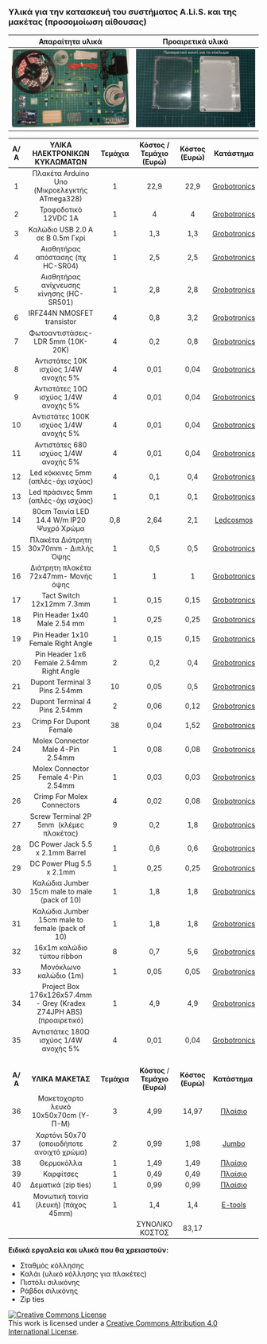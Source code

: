### Υλικά για την κατασκευή του συστήματος A.Li.S. και της μακέτας (προσομοίωση αίθουσας)
|**Απαραίτητα υλικά**|**Προαιρετικά υλικά**|
:-------------------------:|:-------------------------:
![](https://github.com/konsk/A.Li.S./blob/master/Schematics-Images/materials_A.jpg)  |  ![](https://github.com/konsk/A.Li.S./blob/master/Schematics-Images/materials_B.jpg)

Α/Α | ΥΛΙΚΑ ΗΛΕΚΤΡΟΝΙΚΩΝ ΚΥΚΛΩΜΑΤΩΝ | Τεμάχια | Κόστος / Τεμάχιο (Ευρώ) | Κόστος (Ευρώ) | Κατάστημα
:--: | :--: | :--: | :--: | :--: | :--:
1 | Πλακέτα Arduino Uno (Μικροελεγκτής ATmega328) | 1 | 22,9 | 22,9 | [Grobotronics](https://grobotronics.com/arduino-uno-rev3.html)
2 | Τροφοδοτικό 12VDC 1A | 1 | 4 | 4 | [Grobotronics](https://grobotronics.com/12v-1a-output-5.5x2.1-psu-1601.html)
3 | Καλώδιο USB 2.0 A σε B 0.5m Γκρί | 1 | 1,3 | 1,3 | [Grobotronics](https://grobotronics.com/usb-2.0-a-b-0.5m.html)
4 | Αισθητήρας απόστασης (πχ HC-SR04) | 1 | 2,5 | 2,5 | [Grobotronics](https://grobotronics.com/ultrasonic-sensor-sr04.html)
5 | Αισθητήρας ανίχνευσης κίνησης (HC-SR501) | 1 | 2,8 | 2,8 | [Grobotronics](https://grobotronics.com/pir-sensor-module.html)
6 | IRFZ44N NMOSFET transistor | 4 | 0,8 | 3,2 | [Grobotronics](https://grobotronics.com/mosfet-n-channel-55v-41a-irfz44npbf.html)
7 | Φωτοαντιστάσεις-LDR 5mm (10K-20K) | 4 | 0,2 | 0,8 | [Grobotronics](https://grobotronics.com/photo-resistor-ldr-5mm.html)
8 | Αντιστάτες 10K ισχύος 1/4W ανοχής 5% | 4 | 0,01 | 0,04 | [Grobotronics](https://grobotronics.com/carbon-1-4w-5-10kohm.html)
9 | Αντιστάτες 10Ω ισχύος 1/4W ανοχής 5% | 4 | 0,01 | 0,04 | [Grobotronics](https://grobotronics.com/carbon-1-4w-5-10ohm.html)
10 | Aντιστάτες 100K ισχύος 1/4W ανοχής 5% | 4 | 0,01 | 0,04 | [Grobotronics](https://grobotronics.com/carbon-1-4w-5-100kohm.html)
11 | Αντιστάτες 680 ισχύος 1/4W ανοχής 5% | 4 | 0,01 | 0,04 | [Grobotronics](https://grobotronics.com/carbon-1-4w-5-680ohm.html)
12 | Led κόκκινες 5mm (απλές-όχι ισχύος) | 4 | 0,1 | 0,4 | [Grobotronics](https://grobotronics.com/led-diffused-5mm-elrd.html)
13 | Led πράσινες 5mm (απλές-όχι ισχύος) | 1 | 0,1 | 0,1 | [Grobotronics](https://grobotronics.com/led-diffused-5mm.html)
14 | 80cm Ταινία LED 14.4 W/m IP20 Ψυχρό Χρώμα | 0,8 | 2,64 | 2,1 | [Ledcosmos](http://ledcosmos.gr/led-tainia-14.4w-ip20-psixro-xrwma-6000k-smd.html)
15 | Πλακέτα Διάτρητη 30x70mm - Διπλής Όψης | 1 | 0,5 | 0,5 | [Grobotronics](https://grobotronics.com/30x70mm.html)
16 | Διάτρητη πλακέτα 72x47mm- Μονής όψης | 1 | 1 | 1 | [Grobotronics](https://grobotronics.com/72x47mm.html)
17 | Tact Switch 12x12mm 7.3mm  | 1 | 0,15 | 0,15 | [Grobotronics](https://grobotronics.com/72x47mm.html)
18 | Pin Header 1x40 Male 2.54 mm  | 1 | 0,25 | 0,25 | [Grobotronics](https://grobotronics.com/pin-header-1x40-male-2.54-mm-black.html)
19 | Pin Header 1x10 Female Right Angle  | 1 | 0,15 | 0,15 | [Grobotronics](https://grobotronics.com/pin-header-1x10-female-right-angle.html)
20 | Pin Header 1x6 Female 2.54mm Right Angle  | 2 | 0,2 | 0,4 | [Grobotronics](https://grobotronics.com/pin-header-1x6-female-2.54mm-right-angle.html)
21 | Dupont Terminal 3 Pins 2.54mm | 10 | 0,05 | 0,5 | [Grobotronics](https://grobotronics.com/terminal-female-3-pins-2.54mm-dupont.html)
22 | Dupont Terminal 4 Pins 2.54mm | 2 | 0,06 | 0,12 | [Grobotronics](https://grobotronics.com/terminal-female-4-pins-2.54mm-dupont.html)
23 | Crimp For Dupont Female | 38 | 0,04 | 1,52 | [Grobotronics](https://grobotronics.com/crimp-for-dupont-female.html)
24 | Molex Connector Male 4-Pin   2.54mm | 1 | 0,08 | 0,08 |[Grobotronics](https://grobotronics.com/molex-connector-male-4-pin-2.54mm.html)
25 | Molex Connector Female 4-Pin   2.54mm | 1 | 0,03 | 0,03 | [Grobotronics](https://grobotronics.com/molex-connector-female-4-pin-2.54mm.html)
26 | Crimp For Molex Connectors | 4 | 0,02 | 0,08 | [Grobotronics](https://grobotronics.com/crimp-for-molex-connectors.html)
27 | Screw Terminal 2P 5mm  (κλέμες πλακέτας) | 9 | 0,2 | 1,8 |[Grobotronics]( https://grobotronics.com/screw-terminal-2p-5mm.html)
28 | DC Power Jack 5.5 x 2.1mm Barrel | 1 | 0,6 | 0,6 | [Grobotronics](https://grobotronics.com/dc-power-jack-5.5-x-2.1mm-barrel.html)
29 | DC Power Plug 5.5 x 2.1mm | 1 | 0,25 | 0,25 | [Grobotronics](https://grobotronics.com/dc-power-plug-5.5-x-2.1mm.html)
30 | Καλώδια Jumber 15cm male to male (pack of 10) | 1 | 1,8 | 1,8 | [Grobotronics](https://grobotronics.com/jumper-wires-15cm-male-to-male-pack-of-10.html)
31 | Καλώδια Jumber 15cm male to female (pack of  10) | 1 | 1,8 | 1,8 | [Grobotronics](https://grobotronics.com/jumper-wires-15cm-female-to-male-pack-of-10.html)
32 | 16x1m καλώδιο τύπου ribbon | 8 | 0,7 | 5,6 | [Grobotronics](https://grobotronics.com/ribbon-cable-28awg-0.081mm2-16-wirevv.html)
33 | Μονόκλωνο καλώδιο (1m) | 1 | 0,05 | 0,05 | [Grobotronics](https://grobotronics.com/single-core-wire-wrapping-wire-green-1000ft-305m.html)
34 | Project Box 176x126x57.4mm -   Grey (Kradex Z74JPH ABS)  (προαιρετικό) | 1 | 4,9 | 4,9 | [Grobotronics](https://grobotronics.com/176x126x57.4mm-grey-kradex-z74jph-abs.html)
35 | Αντιστάτες 180Ω ισχύος 1/4W ανοχής 5% | 4 | 0,01 | 0,04 | [Grobotronics](https://grobotronics.com/carbon-1-4w-5-180ohm.html)
  |   |   |   |   |  
**Α/Α** |**ΥΛΙΚΑ ΜΑΚΕΤΑΣ** | **Τεμάχια** | **Κόστος** / **Τεμάχιο (Ευρώ)** | **Κόστος (Ευρώ)** | **Κατάστημα** 
36 | Μακετοχαρτο λευκό 10x50x70cm (Y-Π-Μ) | 3 | 4,99 | 14,97 | [Πλαίσιο](https://www.plaisio.gr/zografiki-diy/maketa/xartonia/Neofoam-Paper-Board-50x70cm-10mm-10MM-50X70.htm)
37 | Χαρτόνι 50x70 (οποιοδήποτε ανοιχτό χρώμα) | 2 | 0,99 | 1,98 | [Jumbo](https://www.e-jumbo.gr/scholika/cheirotechnia/chartonia-cheirotechnias/chartonia-typou-canson/chartoni-typou-canson-portokali-50x70_68951)
38 | Θερμοκόλλα | 1 | 1,49 | 1,49 | [Πλαίσιο](https://www.plaisio.gr/zografiki-diy/kataskeves-diy/thermokolisi/@Work-Ravdoi-Silikonis-11mmx20cm-6tem-AW10956.htm)
39 | Καρφίτσες | 1 | 0,49 | 0,49 | [Πλαίσιο](https://www.plaisio.gr/xartopoleio/promitheies-grafeiou/pinezes-karfitses/@Work-Steel-Pins-AW10872.htm)
40 | Δεματικά (zip ties) | 1 | 0,99 | 0,99 | [Πλαίσιο](https://www.plaisio.gr/desktop-laptop/periferiaka/cables-kalodia/Sentio-Cable-Ties-3-Dimensions-D12-75.htm)
41 | Μονωτική ταινία (λευκή) (πάχος 45mm) | 1 | 1,4 | 1,4 | [E-tools](https://www.etools.gr/index.php?route=product/product&path=9_135&product_id=3147)
 |  |  | ΣΥΝΟΛΙΚΟ ΚΟΣΤΟΣ | 83,17 |  

**Ειδικά εργαλεία και υλικά που θα χρειαστούν:**
- Σταθμός κόλλησης 
- Καλάι (υλικό κόλλησης για πλακέτες) 
- Πιστόλι σιλικόνης 
- Ράβδοι σιλικόνης 
- Zip ties  

<a rel="license" href="http://creativecommons.org/licenses/by/4.0/"><img alt="Creative Commons License" style="border-width:0" src="https://i.creativecommons.org/l/by/4.0/88x31.png" /></a><br />This work is licensed under a <a rel="license" href="http://creativecommons.org/licenses/by/4.0/">Creative Commons Attribution 4.0 International License</a>.
